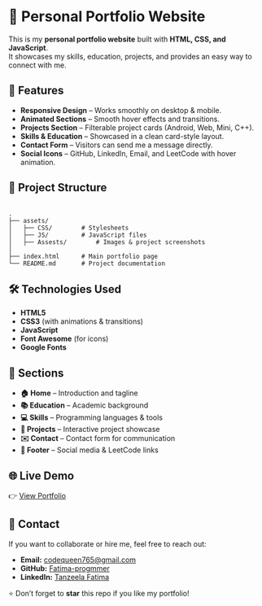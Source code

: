 # 🌸 Personal Portfolio Website

This is my **personal portfolio website** built with **HTML, CSS, and JavaScript**.  
It showcases my skills, education, projects, and provides an easy way to connect with me.

## 🚀 Features
- **Responsive Design** – Works smoothly on desktop & mobile.
- **Animated Sections** – Smooth hover effects and transitions.
- **Projects Section** – Filterable project cards (Android, Web, Mini, C++).
- **Skills & Education** – Showcased in a clean card-style layout.
- **Contact Form** – Visitors can send me a message directly.
- **Social Icons** – GitHub, LinkedIn, Email, and LeetCode with hover animation.

## 📂 Project Structure
```

.
├── assets/
│   ├── CSS/        # Stylesheets
│   ├── JS/         # JavaScript files
│   ├── Assests/        # Images & project screenshots
│
├── index.html      # Main portfolio page
└── README.md       # Project documentation

```

## 🛠️ Technologies Used
- **HTML5**
- **CSS3** (with animations & transitions)
- **JavaScript**
- **Font Awesome** (for icons)
- **Google Fonts**

## 🧩 Sections
- **🏠 Home** – Introduction and tagline  
- **📚 Education** – Academic background  
- **💻 Skills** – Programming languages & tools  
- **📂 Projects** – Interactive project showcase  
- **✉️ Contact** – Contact form for communication  
- **🔗 Footer** – Social media & LeetCode links  


## 🌐 Live Demo
👉 [View Portfolio](https://tanzeelafatima492.github.io/Tanzeela-Fatima/)


## 📧 Contact
If you want to collaborate or hire me, feel free to reach out:

- **Email:** codequeen765@gmail.com  
- **GitHub:** [Fatima-progmmer](https://github.com/Fatima-progmmer)  
- **LinkedIn:** [Tanzeela Fatima](https://www.linkedin.com/in/tanzeela-fatima-47861b2b7/)  


⭐ Don’t forget to **star** this repo if you like my portfolio!

